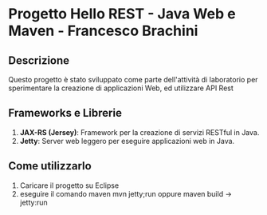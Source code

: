 # Progetto Hello REST - Java Web e Maven - **Francesco Brachini**

## Descrizione

Questo progetto è stato sviluppato come parte dell'attività di laboratorio per sperimentare la creazione di applicazioni Web, ed utilizzare API Rest

## Frameworks e Librerie

1. **JAX-RS (Jersey)**: Framework per la creazione di servizi RESTful in Java.
2. **Jetty**: Server web leggero per eseguire applicazioni web in Java.


## Come utilizzarlo
1. Caricare il progetto su Eclipse
2. eseguire il comando maven mvn jetty;run oppure maven build -> jetty:run

